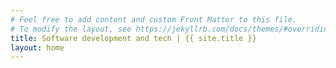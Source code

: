 ```yaml
---
# Feel free to add content and custom Front Matter to this file.
# To modify the layout, see https://jekyllrb.com/docs/themes/#overriding-theme-defaults
title: Software development and tech | {{ site.title }}
layout: home
---
```


